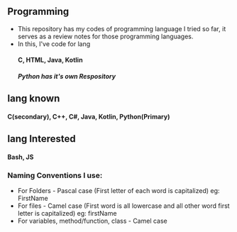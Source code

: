 ## Programming
- This repository has my codes of programming language I tried so far, it serves as a review notes for those programming languages.
- In this, I've code for lang
  #### C, HTML, Java, Kotlin
  ##### Python has it's own Respository

## lang known
#### C(secondary), C++, C#, Java, Kotlin, Python(Primary)

## lang Interested
#### Bash, JS

### Naming Conventions I use:
- For Folders - Pascal case (First letter of each word is capitalized) eg: FirstName
- For files - Camel case (First word is all lowercase and all other word first letter is capitalized) eg: firstName
- For variables, method/function, class - Camel case
